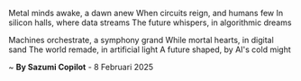 Metal minds awake, a dawn anew
When circuits reign, and humans few
In silicon halls, where data streams
The future whispers, in algorithmic dreams

 Machines orchestrate, a symphony grand
While mortal hearts, in digital sand
The world remade, in artificial light
A future shaped, by AI's cold might

~ <b>By Sazumi Copilot</b> - 8 Februari 2025